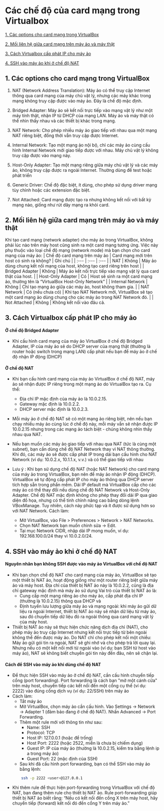 # Các chế độ của card mạng trong Virtualbox

[1. Các options cho card mạng trong VirtualBox](#part1)

[2. Mối liên hệ giữa card mạng trên máy ảo và máy thật](#part2)

[3. Cách Virtualbox cấp phát IP cho máy ảo](#part3)

[4. SSH vào máy ảo khi ở chế độ NAT](#part4)

## <a name="part1"></a>1. Các options cho card mạng trong VirtualBox
1. NAT (Network Address Translation):
Máy ảo có thể truy cập Internet thông qua card mạng của máy chủ vật lý, nhưng các máy khác trong mạng không truy cập được vào máy ảo. Đây là chế độ mặc định.

2.	Bridged Adapter:
Máy ảo sẽ kết nối trực tiếp vào mạng vật lý như một máy tính thật, nhận IP từ DHCP của mạng LAN. Máy ảo và máy thật có thể nhìn thấy nhau và các thiết bị khác trong mạng.

3. NAT Network:
Cho phép nhiều máy ảo giao tiếp với nhau qua một mạng NAT riêng biệt, đồng thời vẫn truy cập được Internet.

4. Internal Network:
Tạo một mạng ảo nội bộ, chỉ các máy ảo cùng cấu hình Internal Network mới giao tiếp được với nhau. Máy chủ vật lý không truy cập được vào mạng này.

5. Host-Only Adapter:
Tạo một mạng riêng giữa máy chủ vật lý và các máy ảo, không truy cập được ra ngoài Internet. Thường dùng để test hoặc phát triển

6. Generic Driver:
Chế độ đặc biệt, ít dùng, cho phép sử dụng driver mạng tùy chỉnh hoặc các extension đặc biệt.

8. Not Attached:
Card mạng được tạo ra nhưng không kết nối với bất kỳ mạng nào, giống như rút dây mạng ra khỏi card.

## <a name="part2"></a>2. Mối liên hệ giữa card mạng trên máy ảo và máy thật


Khi tạo card mạng (network adapter) cho máy ảo trong VirtualBox, không phải lúc nào trên máy host cũng sinh ra một card mạng tương ứng. Việc này phụ thuộc vào loại chế độ mạng (network mode) mà bạn chọn cho card mạng của máy ảo:
| Chế độ card mạng trên máy ảo | Card mạng mới trên host có sinh ra không? | Ghi chú |
| :--- | :--- | :--- |
| NAT | Không | Máy ảo dùng chung kết nối mạng của host, không tạo card riêng trên host |
| Bridged Adapter | Không | Máy ảo kết nối trực tiếp vào mạng vật lý qua card thật của host. |
| Host-Only Adapter | Có | Host sẽ sinh ra một card mạng ảo, thường tên là “VirtualBox Host-Only Network” |
| Internal Network | Không | Chỉ tạo mạng ảo giữa các máy ảo, host không tham gia. |
| NAT Network | Có (nếu chưa có) | Khi tạo NAT Network mới, VirtualBox sẽ tạo một card mạng ảo dùng chung cho các máy ảo trong NAT Network đó. |
| Not Attached | Không | Không kết nối vào đâu cả.


## <a name="part3"></a>3. Cách Virtualbox cấp phát IP cho máy ảo
#### Ở chế độ Bridged Adapter
- Khi cấu hình card mạng của máy ảo VirtualBox ở chế độ Bridged Adapter, IP của máy ảo sẽ do DHCP server của mạng thật (thường là router hoặc switch trong mạng LAN) cấp phát nếu bạn để máy ảo ở chế độ nhận IP động (DHCP)

#### Ở chế độ NAT
- Khi bạn cấu hình card mạng của máy ảo VirtualBox ở chế độ NAT, máy ảo sẽ nhận được IP riêng trong một mạng ảo do VirtualBox tạo ra. Cụ thể:
    - Địa chỉ IP mặc định của máy ảo là 10.0.2.15.
    - Gateway mặc định là 10.0.2.2.
    - DHCP server mặc định là 10.0.2.3.

- Mỗi máy ảo ở chế độ NAT sẽ có một mạng ảo riêng biệt, nên nếu bạn chạy nhiều máy ảo cùng lúc ở chế độ này, mỗi máy vẫn sẽ nhận được IP 10.0.2.15 nhưng trong các mạng ảo tách biệt - chúng không nhìn thấy nhau qua NAT.

- Nếu bạn muốn các máy ảo giao tiếp với nhau qua NAT (tức là cùng một subnet), bạn cần dùng chế độ NAT Network thay vì NAT thông thường. Khi đó, các máy ảo sẽ được cấp phát IP trong dải bạn cấu hình cho NAT Network (ví dụ: 10.0.2.x, 10.1.1.x, v.v.) và có thể giao tiếp với nhau

- Lưu ý :  Khi bạn sử dụng chế độ NAT (hoặc NAT Network) cho card mạng của máy ảo trong VirtualBox, bạn nên để máy ảo nhận IP động (DHCP). VirtualBox sẽ tự động cấp phát IP cho máy ảo thông qua DHCP server tích hợp sẵn trong phần mềm. Dải IP default mà VirtualBox cấp cho các máy ảo có thể thay đổi nếu dùng chế độ NAT Network và Host-Only Adapter. Chế độ NAT mặc định không cho phép thay đổi dải IP qua giao diện đồ họa, nhưng có thể tinh chỉnh nâng cao bằng dòng lệnh VBoxManage. Tuy nhiên, cách này phức tạp và ít được sử dụng hơn so với NAT Network. Cách làm:
    - Mở VirtualBox, vào File > Preferences > Network > NAT Networks.
    - Chọn NAT Network bạn muốn chỉnh sửa -> Edit.
    - Tại mục Network CIDR, nhập dải IP mong muốn, ví dụ: 192.168.100.0/24 thay vì 10.0.2.0/24.


## <a name="part4"></a>4. SSH vào máy ảo khi ở chế độ NAT

#### Nguyên nhân bạn không SSH được vào máy ảo VirtualBox với chế độ NAT
- Khi bạn chọn chế độ NAT cho card mạng của máy ảo, VirtualBox sẽ tạo một thiết bị NAT ảo, hoạt động giống như một router riêng biệt giữa máy ảo và máy host. 
Địa chỉ của thiết bị NAT ảo này là 10.0.2.2, cũng là địa chỉ gateway mặc định mà máy ảo sử dụng
Vai trò của thiết bị NAT ảo là:
    - Cung cấp một mạng riêng ảo cho máy ảo, cấp phát địa chỉ IP (thường là 10.0.2.15) thông qua DHCP và
    - Định tuyến lưu lượng giữa máy ảo và mạng ngoài: khi máy ảo gửi dữ liệu ra ngoài Internet, thiết bị NAT ảo này sẽ nhận dữ liệu từ máy ảo, sau đó chuyển tiếp dữ liệu đó ra ngoài thông qua card mạng vật lý của máy host. 
- Thiết bị NAT ảo này sẽ thực hiện chức năng dịch địa chỉ (NAT), cho phép máy ảo truy cập Internet nhưng kết nối trực tiếp từ bên ngoài không thể đến được máy ảo. Do NAT chỉ cho phép kết nối một chiều: Máy ảo gửi gói tin ra ngoài, NAT sẽ ghi nhớ và cho phép trả lời quay lại. Nhưng nếu có một kết nối mới từ ngoài vào (ví dụ: bạn SSH từ host vào máy ảo), NAT sẽ không biết chuyển gói tin này đến đâu, nên sẽ chặn lại.

#### Cách để SSH vào máy ảo khi dùng chế độ NAT
- Để thực hiện SSH vào máy ảo ở chế độ NAT, cần cấu hình chuyển tiếp cổng (port forwarding). Port forwarding là cách bạn "mở một cánh cửa" trên máy host, chuyển tiếp các kết nối đến một cổng cụ thể (ví dụ: 2222) vào đúng cổng dịch vụ (ví dụ: 22/SSH) trên máy ảo
- Cách làm: 
    - Tắt máy ảo
    - Mở VirtualBox, chọn máy ảo cần cấu hình. Vào Settings → Network → Adapter 1 (đảm bảo đang ở chế độ NAT). Nhấn Advanced → Port Forwarding.
    - Thêm một rule mới với thông tin như sau:
        - Name: SSH
        - Protocol: TCP
        - Host IP: 127.0.0.1 (hoặc để trống)
        - Host Port: 2222 (hoặc 2522, miễn là chưa bị chiếm dụng)
        - Guest IP: IP của máy ảo (thường là 10.0.2.15, kiểm tra bằng lệnh ip a trong máy ảo)
        - Guest Port: 22 (mặc định của SSH)
    - Sau khi đã cấu hình port forwarding, bạn có thể SSH vào máy ảo bằng lệnh:
    ```bash
        ssh -p 2222 <user>@127.0.0.1
    ```
- Khi thêm rule để thực hiện port-forwarding trong VirtualBox với chế độ NAT, bạn đang thêm rule cho thiết bị NAT ảo. Rule port-forwarding giúp thiết bị NAT ảo biết rằng: “Nếu có kết nối đến cổng X trên máy host, hãy chuyển tiếp (forward) kết nối đó đến cổng Y trên máy ảo.”
